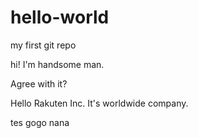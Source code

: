 # hello-world
my first git repo

hi! I'm handsome man.

Agree with it?

Hello Rakuten Inc.
It's worldwide company.

tes
gogo
nana
